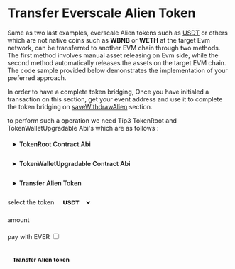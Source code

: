 <div class="EverAlienTokenTransfer">

# Transfer Everscale Alien Token

Same as two last examples, everscale Alien tokens such as [USDT](../../../../../docs/addresses.md#usdt) or others which are not native coins such as **WBNB** or **WETH** at the target Evm network, can be transferred to another EVM chain through two methods. The first method involves manual asset releasing on Evm side, while the second method automatically releases the assets on the target EVM chain. The code sample provided below demonstrates the implementation of your preferred approach.

In order to have a complete token bridging, Once you have initialed a transaction on this section, get your event address and use it to complete the token bridging on [saveWithdrawAlien](../saveWithdraw/saveWithdrawAlien.md) section.

to perform such a operation we need Tip3 TokenRoot and TokenWalletUpgradable Abi's which are as follows :

<details>
<summary>TokenRoot Contract Abi</summary>

```typescript
const TokenRootAbi = {
  "ABI version": 2,
  version: "2.2",
  header: ["pubkey", "time", "expire"],
  functions: [
    {
      name: "constructor",
      inputs: [
        { name: "initialSupplyTo", type: "address" },
        { name: "initialSupply", type: "uint128" },
        { name: "deployWalletValue", type: "uint128" },
        { name: "mintDisabled", type: "bool" },
        { name: "burnByRootDisabled", type: "bool" },
        { name: "burnPaused", type: "bool" },
        { name: "remainingGasTo", type: "address" },
      ],
      outputs: [],
    },
    {
      name: "supportsInterface",
      inputs: [
        { name: "answerId", type: "uint32" },
        { name: "interfaceID", type: "uint32" },
      ],
      outputs: [{ name: "value0", type: "bool" }],
    },
    {
      name: "disableMint",
      inputs: [{ name: "answerId", type: "uint32" }],
      outputs: [{ name: "value0", type: "bool" }],
    },
    {
      name: "mintDisabled",
      inputs: [{ name: "answerId", type: "uint32" }],
      outputs: [{ name: "value0", type: "bool" }],
    },
    {
      name: "burnTokens",
      inputs: [
        { name: "amount", type: "uint128" },
        { name: "walletOwner", type: "address" },
        { name: "remainingGasTo", type: "address" },
        { name: "callbackTo", type: "address" },
        { name: "payload", type: "cell" },
      ],
      outputs: [],
    },
    {
      name: "disableBurnByRoot",
      inputs: [{ name: "answerId", type: "uint32" }],
      outputs: [{ name: "value0", type: "bool" }],
    },
    {
      name: "burnByRootDisabled",
      inputs: [{ name: "answerId", type: "uint32" }],
      outputs: [{ name: "value0", type: "bool" }],
    },
    {
      name: "burnPaused",
      inputs: [{ name: "answerId", type: "uint32" }],
      outputs: [{ name: "value0", type: "bool" }],
    },
    {
      name: "setBurnPaused",
      inputs: [
        { name: "answerId", type: "uint32" },
        { name: "paused", type: "bool" },
      ],
      outputs: [{ name: "value0", type: "bool" }],
    },
    {
      name: "transferOwnership",
      inputs: [
        { name: "newOwner", type: "address" },
        { name: "remainingGasTo", type: "address" },
        {
          components: [
            { name: "value", type: "uint128" },
            { name: "payload", type: "cell" },
          ],
          name: "callbacks",
          type: "map(address,tuple)",
        },
      ],
      outputs: [],
    },
    {
      name: "name",
      inputs: [{ name: "answerId", type: "uint32" }],
      outputs: [{ name: "value0", type: "string" }],
    },
    {
      name: "symbol",
      inputs: [{ name: "answerId", type: "uint32" }],
      outputs: [{ name: "value0", type: "string" }],
    },
    {
      name: "decimals",
      inputs: [{ name: "answerId", type: "uint32" }],
      outputs: [{ name: "value0", type: "uint8" }],
    },
    {
      name: "totalSupply",
      inputs: [{ name: "answerId", type: "uint32" }],
      outputs: [{ name: "value0", type: "uint128" }],
    },
    {
      name: "walletCode",
      inputs: [{ name: "answerId", type: "uint32" }],
      outputs: [{ name: "value0", type: "cell" }],
    },
    {
      name: "rootOwner",
      inputs: [{ name: "answerId", type: "uint32" }],
      outputs: [{ name: "value0", type: "address" }],
    },
    {
      name: "walletOf",
      inputs: [
        { name: "answerId", type: "uint32" },
        { name: "walletOwner", type: "address" },
      ],
      outputs: [{ name: "value0", type: "address" }],
    },
    {
      name: "deployWallet",
      inputs: [
        { name: "answerId", type: "uint32" },
        { name: "walletOwner", type: "address" },
        { name: "deployWalletValue", type: "uint128" },
      ],
      outputs: [{ name: "tokenWallet", type: "address" }],
    },
    {
      name: "mint",
      inputs: [
        { name: "amount", type: "uint128" },
        { name: "recipient", type: "address" },
        { name: "deployWalletValue", type: "uint128" },
        { name: "remainingGasTo", type: "address" },
        { name: "notify", type: "bool" },
        { name: "payload", type: "cell" },
      ],
      outputs: [],
    },
    {
      name: "acceptBurn",
      id: "0x192B51B1",
      inputs: [
        { name: "amount", type: "uint128" },
        { name: "walletOwner", type: "address" },
        { name: "remainingGasTo", type: "address" },
        { name: "callbackTo", type: "address" },
        { name: "payload", type: "cell" },
      ],
      outputs: [],
    },
    {
      name: "sendSurplusGas",
      inputs: [{ name: "to", type: "address" }],
      outputs: [],
    },
  ],
  data: [
    { key: 1, name: "name_", type: "string" },
    { key: 2, name: "symbol_", type: "string" },
    { key: 3, name: "decimals_", type: "uint8" },
    { key: 4, name: "rootOwner_", type: "address" },
    { key: 5, name: "walletCode_", type: "cell" },
    { key: 6, name: "randomNonce_", type: "uint256" },
    { key: 7, name: "deployer_", type: "address" },
  ],
  events: [],
  fields: [
    { name: "_pubkey", type: "uint256" },
    { name: "_timestamp", type: "uint64" },
    { name: "_constructorFlag", type: "bool" },
    { name: "name_", type: "string" },
    { name: "symbol_", type: "string" },
    { name: "decimals_", type: "uint8" },
    { name: "rootOwner_", type: "address" },
    { name: "walletCode_", type: "cell" },
    { name: "totalSupply_", type: "uint128" },
    { name: "burnPaused_", type: "bool" },
    { name: "burnByRootDisabled_", type: "bool" },
    { name: "mintDisabled_", type: "bool" },
    { name: "randomNonce_", type: "uint256" },
    { name: "deployer_", type: "address" },
  ],
} as const;
```

</details>
<br/>
<details>
<summary>TokenWalletUpgradable Contract Abi</summary>

```typescript
const TokenWalletUpgradableAbi{
	"ABI version": 2,
	"version": "2.2",
	"header": ["pubkey", "time", "expire"],
	"functions": [
		{
			"name": "supportsInterface",
			"inputs": [
				{"name":"answerId","type":"uint32"},
				{"name":"interfaceID","type":"uint32"}
			],
			"outputs": [
				{"name":"value0","type":"bool"}
			]
		},
		{
			"name": "platformCode",
			"inputs": [
				{"name":"answerId","type":"uint32"}
			],
			"outputs": [
				{"name":"value0","type":"cell"}
			]
		},
		{
			"name": "onDeployRetry",
			"id": "0x15A038FB",
			"inputs": [
				{"name":"value0","type":"cell"},
				{"name":"value1","type":"uint32"},
				{"name":"sender","type":"address"},
				{"name":"remainingGasTo","type":"address"}
			],
			"outputs": [
			]
		},
		{
			"name": "version",
			"inputs": [
				{"name":"answerId","type":"uint32"}
			],
			"outputs": [
				{"name":"value0","type":"uint32"}
			]
		},
		{
			"name": "upgrade",
			"inputs": [
				{"name":"remainingGasTo","type":"address"}
			],
			"outputs": [
			]
		},
		{
			"name": "acceptUpgrade",
			"inputs": [
				{"name":"newCode","type":"cell"},
				{"name":"newVersion","type":"uint32"},
				{"name":"remainingGasTo","type":"address"}
			],
			"outputs": [
			]
		},
		{
			"name": "burnByRoot",
			"inputs": [
				{"name":"amount","type":"uint128"},
				{"name":"remainingGasTo","type":"address"},
				{"name":"callbackTo","type":"address"},
				{"name":"payload","type":"cell"}
			],
			"outputs": [
			]
		},
		{
			"name": "destroy",
			"inputs": [
				{"name":"remainingGasTo","type":"address"}
			],
			"outputs": [
			]
		},
		{
			"name": "burn",
			"inputs": [
				{"name":"amount","type":"uint128"},
				{"name":"remainingGasTo","type":"address"},
				{"name":"callbackTo","type":"address"},
				{"name":"payload","type":"cell"}
			],
			"outputs": [
			]
		},
		{
			"name": "balance",
			"inputs": [
				{"name":"answerId","type":"uint32"}
			],
			"outputs": [
				{"name":"value0","type":"uint128"}
			]
		},
		{
			"name": "owner",
			"inputs": [
				{"name":"answerId","type":"uint32"}
			],
			"outputs": [
				{"name":"value0","type":"address"}
			]
		},
		{
			"name": "root",
			"inputs": [
				{"name":"answerId","type":"uint32"}
			],
			"outputs": [
				{"name":"value0","type":"address"}
			]
		},
		{
			"name": "walletCode",
			"inputs": [
				{"name":"answerId","type":"uint32"}
			],
			"outputs": [
				{"name":"value0","type":"cell"}
			]
		},
		{
			"name": "transfer",
			"inputs": [
				{"name":"amount","type":"uint128"},
				{"name":"recipient","type":"address"},
				{"name":"deployWalletValue","type":"uint128"},
				{"name":"remainingGasTo","type":"address"},
				{"name":"notify","type":"bool"},
				{"name":"payload","type":"cell"}
			],
			"outputs": [
			]
		},
		{
			"name": "transferToWallet",
			"inputs": [
				{"name":"amount","type":"uint128"},
				{"name":"recipientTokenWallet","type":"address"},
				{"name":"remainingGasTo","type":"address"},
				{"name":"notify","type":"bool"},
				{"name":"payload","type":"cell"}
			],
			"outputs": [
			]
		},
		{
			"name": "acceptTransfer",
			"id": "0x67A0B95F",
			"inputs": [
				{"name":"amount","type":"uint128"},
				{"name":"sender","type":"address"},
				{"name":"remainingGasTo","type":"address"},
				{"name":"notify","type":"bool"},
				{"name":"payload","type":"cell"}
			],
			"outputs": [
			]
		},
		{
			"name": "acceptMint",
			"id": "0x4384F298",
			"inputs": [
				{"name":"amount","type":"uint128"},
				{"name":"remainingGasTo","type":"address"},
				{"name":"notify","type":"bool"},
				{"name":"payload","type":"cell"}
			],
			"outputs": [
			]
		},
		{
			"name": "sendSurplusGas",
			"inputs": [
				{"name":"to","type":"address"}
			],
			"outputs": [
			]
		},
		{
			"name": "constructor",
			"inputs": [
			],
			"outputs": [
			]
		}
	],
	"data": [
		{"key":1,"name":"root_","type":"address"},
		{"key":2,"name":"owner_","type":"address"}
	],
	"events": [
	],
	"fields": [
		{"name":"_pubkey","type":"uint256"},
		{"name":"_timestamp","type":"uint64"},
		{"name":"_constructorFlag","type":"bool"},
		{"name":"root_","type":"address"},
		{"name":"owner_","type":"address"},
		{"name":"balance_","type":"uint128"},
		{"name":"version_","type":"uint32"},
		{"name":"platformCode_","type":"cell"}
	]
} as const

```

</details>

<br/>
<details>
<summary>Transfer Alien Token</summary>

```typescript
// Import the required libraries
import { ethers } from "ethers";

//initial the Tvm provider as mentioned in prerequisites section

/**
 * @param TokenRootAbi abi of the token root
 * @param tokenAddress address of the token root, some token root addresses can be found in addresses section
 */
const AlienTokenRoot = new provider.Contract(TokenRootAbi, tokenAddress);

/**
 * @param TokenWalletUpgradableAbi abi of the token wallet upgradable
 * @param everSender users wallet account contract address
 */
const AlienTokenWalletUpgradable = new provider.Contract(
  TokenWalletUpgradableAbi,
  (
    await AlienTokenRoot.methods
      .walletOf({ answerId: 0, walletOwner: everSender })
      .call({})
  ).value0
);

/**
 * @param amount ever amount top be transferred
 * @param payWithEver determines if paying the evm operations with ever or its native coin
 * @param auto_value value to attach to transaction if paying evm fees with ever
 * @param manual_value value to attach to transaction if paying evm fees with it native coin
 */
const amount: number = 1;
const payWithEver: boolean = true;
const auto_value: number = 13;
const manual_value: number = 6;

// preparing the payload. see building payloads section
const burnPayload: [string, string] = await buildBurnPayloadForEvmAlienToken(
  tokenAddressEvmAlien // different version of the the target token, it's address can be found in addresses section
);

/**
 *  @param amount amount of target token to transfer
 *  @param callbackTo who should get the fallback message after its burned
 *  @param payload operational payload
 *  @param remainingGasTo who to send the remaining tx gas. will be event closer if releasing assets are done automatically on evm side and users address if manual
 *  @param from sender address
 *  @notice @param amount this parameter is important when asset releasing is done automatically on evm side, must be set to certain amounts
 *  @param bounce return remaining gas ? always true
 */
await AlienTokenWalletUpgradable.methods
  .burn({
    amount: ethers.parseUnits(amount.toString(), 6).toString(),
    callbackTo: MergePool_V4,
    payload: burnPayload[0],
    remainingGasTo: payWithEver ? EventCloser : everSender, // event closer address can be found in addresses section
  })
  .send({
    from: everSender,
    amount: ethers
      .parseUnits((payWithEver ? auto_value : manual_value).toString(), 9)
      .toString(),
    bounce: true,
  });
```

</details>
<br/>
<label for="AlienToken">select the token </label>
<select ref="AlienToken" @change="HandleSelectionChange">
  <option value="TargetTokenRootAlienEvmUSDT">USDT</option>
</select>
<br/>

<label for="amount">amount </label>
<input ref="amount" type="number"/>
<br/>

<label for="everPay">pay with EVER </label>
<input ref="everPay" type="checkbox"/>

<br/>
<button @click="HandleTransferEverAlienToken" style="{background-color : gray, border-radius: 100px}">Transfer Alien token</button>

<p class="output-p" ref="EverAlienTokenOutput"></p>

</div>

<script lang="ts" >
import { usePayloadBuilders } from "../../../providers/usePayloadBuilders";
import { useEverToEvmTransfers } from "../../../providers/useEverToEvmTransfers";
import { defineComponent, ref, onMounted } from "vue";
import { Address } from "everscale-inpage-provider";
import * as constants from "../../../providers/helpers/constants";
export default defineComponent({
  name: "EverAlienTokenTransfer",
  setup() {
    const { transferEverAlienToken } = useEverToEvmTransfers();
    async function HandleTransferEverAlienToken(){
        this.$refs.EverAlienTokenOutput.innerHTML = "processing ...";
        const transferAlienTokenOutput = await transferEverAlienToken(
            constants.EVERUSDT,
            constants[this.$refs.AlienToken.value],
            this.$refs.amount.value,
            this.$refs.everPay.checked 
        );
        this.$refs.EverAlienTokenOutput.innerHTML = transferAlienTokenOutput;
    }
    return {
      HandleTransferEverAlienToken,
    };
  },
});

</script>

<style>
  button, input, details, select, .output-p{
  background-color: var(--vp-c-bg-mute);
  transition: background-color 0.1s;
  padding: 5px 12px;
  border: 1px solid var(--vp-c-divider);
  border-radius: 8px;
  font-weight: 600;
  margin-right: 0.5rem;
  cursor : pointer;
}

</style>
